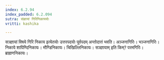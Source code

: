 ```yaml
---
index: 6.2.94
index_padded: 6.2.094
sutra: संज्ञायां गिरिनिकाययोः
vritti: kashika

---
```

सञ्ज्ञायां विषये गिरि निकाय इत्येतयोः उत्तरपदयोः पूर्वपदम् अन्तोदात्तं भवति। अञ्जनागिरिः। भञ्जनागिरिः। निकाये शापिण्दिनिकायः। मौण्डिनिकायः। चिखिल्लिनिकायः। सञ्ज्ञायाम् इति किम्? परमगिरिः। ब्राह्मणनिकायः।